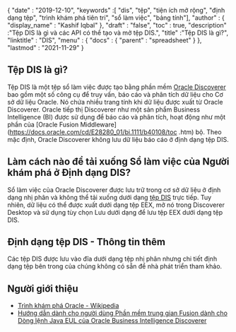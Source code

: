 {
  "date" : "2019-12-10",
  "keywords" :[ "dis", "tệp", "tiện ích mở rộng", "định dạng tệp", "trình khám phá tiên tri", "sổ làm việc", "bảng tính"],
  "author" : {
    "display_name" : "Kashif Iqbal"
},
  "draft" : "false",
  "toc" : true,
  "description" :"Tệp DIS là gì và các API có thể tạo và mở tệp DIS.",
  "title" :"Tệp DIS là gì?",
  "linktitle" : "DIS",
  "menu" : {
    "docs" : {
      "parent" : "spreadsheet"
}
},
  "lastmod" : "2021-11-29"
}

## Tệp DIS là gì?

Tệp DIS là một tệp sổ làm việc được tạo bằng phần mềm [Oracle Discoverer](https://docs.oracle.com/cd/E28389_01/bi.1111/b40107/overview.htm) bao gồm một số công cụ để truy vấn, báo cáo và phân tích dữ liệu cho Cơ sở dữ liệu Oracle. Nó chứa nhiều trang tính khi dữ liệu được xuất từ Oracle Discoverer. Oracle tiếp thị Discoverer như một sản phẩm Business Intelligence (BI) được sử dụng để báo cáo và phân tích, hoạt động như một phần của [Oracle Fusion Middleware](https://docs.oracle.com/cd/E28280_01/bi.1111/b40108/toc .htm) bộ. Theo mặc định, Oracle Discoverer không lưu dữ liệu báo cáo ở định dạng tệp DIS.

## Làm cách nào để tải xuống Sổ làm việc của Người khám phá ở Định dạng DIS?

Sổ làm việc của Oracle Discoverer được lưu trữ trong cơ sở dữ liệu ở định dạng nhị phân và không thể tải xuống dưới dạng [tệp DIS](https://forums.oracle.com/ords/apexds/post/can-i-download-all-discoverer-workbooks-to-my-computer-4127) trực tiếp. Tuy nhiên, dữ liệu có thể được xuất dưới dạng tệp EEX, mở nó trong Discoverer Desktop và sử dụng tùy chọn Lưu dưới dạng để lưu tệp EEX dưới dạng tệp DIS.

## Định dạng tệp DIS - Thông tin thêm

Các tệp DIS được lưu vào đĩa dưới dạng tệp nhị phân nhưng chi tiết định dạng tệp bên trong của chúng không có sẵn để nhà phát triển tham khảo.

## Người giới thiệu

* [Trình khám phá Oracle - Wikipedia](https://vi.wikipedia.org/wiki/Oracle_Discoverer)
* [Hướng dẫn dành cho người dùng Phần mềm trung gian Fusion dành cho Dòng lệnh Java EUL của Oracle Business Intelligence Discoverer](https://docs.oracle.com/cd/E28280_01/bi.1111/b40108/toc.htm)

